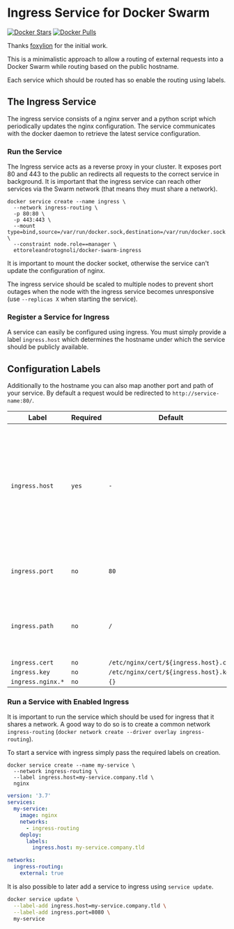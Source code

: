 # Ingress Service for Docker Swarm

[![Docker Stars](https://img.shields.io/docker/stars/ettoreleandrotognoli/docker-swarm-ingress.svg?style=flat-square)](https://hub.docker.com/r/ettoreleandrotognoli/docker-swarm-ingress/) [![Docker Pulls](https://img.shields.io/docker/pulls/ettoreleandrotognoli/docker-swarm-ingress.svg?style=flat-square)](https://hub.docker.com/repository/docker/ettoreleandrotognoli/docker-swarm-ingress)

Thanks [foxylion](https://github.com/foxylion/) for the initial work.

This is a minimalistic approach to allow a routing of external requests into a
Docker Swarm while routing based on the public hostname.

Each service which should be routed has so enable the routing using labels.


## The Ingress Service

The ingress service consists of a nginx server and a python script which periodically
updates the nginx configuration. The service communicates with the docker daemon
to retrieve the latest service configuration.

### Run the Service

The Ingress service acts as a reverse proxy in your cluster. It exposes port 80 and 443
to the public an redirects all requests to the correct service in background.
It is important that the ingress service can reach other services via the Swarm
network (that means they must share a network).

```
docker service create --name ingress \
  --network ingress-routing \
  -p 80:80 \
  -p 443:443 \
  --mount type=bind,source=/var/run/docker.sock,destination=/var/run/docker.sock \
  --constraint node.role==manager \
  ettoreleandrotognoli/docker-swarm-ingress
```

It is important to mount the docker socket, otherwise the service can't update
the configuration of nginx.

The ingress service should be scaled to multiple nodes to prevent short outages
when the node with the ingress service becomes unresponsive (use `--replicas X` when starting the service).

### Register a Service for Ingress

A service can easily be configured using ingress. You must simply provide a label
`ingress.host` which determines the hostname under which the service should be
publicly available.

## Configuration Labels

Additionally to the hostname you can also map another port and path of your service.
By default a request would be redirected to `http://service-name:80/`.

| Label             | Required | Default                               | Description                                                                                                                                |
|-------------------|----------|---------------------------------------|--------------------------------------------------------------------------------------------------------------------------------------------|
| `ingress.host`    | `yes`    | `-`                                   | When configured ingress is enabled. The hostname which should be mapped to the service. Wildcards `*` and regular expressions are allowed. |
| `ingress.port`    | `no`     | `80`                                  | The port which serves the service in the cluster.                                                                                          |
| `ingress.path`    | `no`     | `/`                                   | A optional path which is prefixed when routing requests to the service.                                                                    |
| `ingress.cert`    | `no`     | `/etc/nginx/cert/${ingress.host}.crt` |                                                                                                                                            |
| `ingress.key`     | `no`     | `/etc/nginx/cert/${ingress.host}.key` |                                                                                                                                            |
| `ingress.nginx.*` | `no`     |           `{}`                            |                                                                                                                                            |
### Run a Service with Enabled Ingress

It is important to run the service which should be used for ingress that it
shares a network. A good way to do so is to create a common network `ingress-routing`
(`docker network create --driver overlay ingress-routing`).

To start a service with ingress simply pass the required labels on creation.

```
docker service create --name my-service \
  --network ingress-routing \
  --label ingress.host=my-service.company.tld \
  nginx
```

```yml
version: '3.7'
services:
  my-service:
    image: nginx
    networks:
      - ingress-routing
    deploy:
      labels:
        ingress.host: my-service.company.tld

networks:
  ingress-routing:
    external: true
```

It is also possible to later add a service to ingress using `service update`.

```sh
docker service update \
  --label-add ingress.host=my-service.company.tld \
  --label-add ingress.port=8080 \
  my-service
```